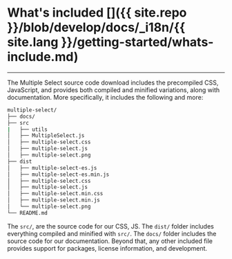 # What's included []({{ site.repo }}/blob/develop/docs/_i18n/{{ site.lang }}/getting-started/whats-include.md)

---

The Multiple Select source code download includes the precompiled CSS, JavaScript, and provides both compiled and minified variations, along with documentation. More specifically, it includes the following and more:

```bash
multiple-select/
├── docs/
├── src
|   ├── utils
│   ├── MultipleSelect.js
│   ├── multiple-select.css
│   ├── multiple-select.js
│   ├── multiple-select.png
├── dist
│   ├── multiple-select-es.js
│   ├── multiple-select-es.min.js
│   ├── multiple-select.css
│   ├── multiple-select.js
│   ├── multiple-select.min.css
│   ├── multiple-select.min.js
│   └── multiple-select.png
└── README.md
```

The `src/`, are the source code for our CSS, JS. The `dist/` folder includes everything compiled and minified with `src/`. The `docs/` folder includes the source code for our documentation. Beyond that, any other included file provides support for packages, license information, and development.
